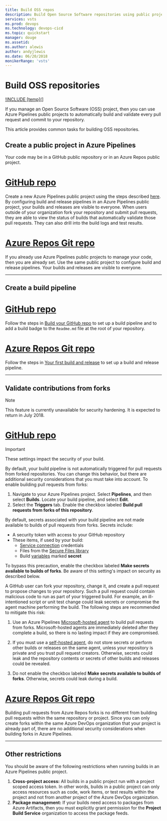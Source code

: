 ```yaml
---
title: Build OSS repos
description: Build Open Source Software repositories using public projects in Azure Pipelines
services: vsts
ms.prod: devops
ms.technology: devops-cicd
ms.topic: quickstart
manager: douge
ms.assetid:
ms.author: alewis
author: andyjlewis
ms.date: 06/20/2018
monikerRange: 'vsts'
---
```


# Build OSS repositories

[!INCLUDE [temp](](../../organizations/public/_shared/version-public-projects.md)]  

If you manage an Open Source Software (OSS) project, then you can use Azure Pipelines public projects to automatically build and validate every pull request and commit to your repository.

This article provides common tasks for building OSS repositories.

## Create a public project in Azure Pipelines

Your code may be in a GitHub public repository or in an Azure Repos public project.

# [GitHub repo](#tab/github)

Create a new Azure Pipelines public project using the steps described [here](../../organizations/public/create-public-project.md). By configuring build and release pipelines in an Azure Pipelines public project, your builds and releases are visible to everyone. When users outside of your organization fork your repository and submit pull requests, they are able to view the status of builds that automatically validate those pull requests. They can also drill into the build logs and test results.

# [Azure Repos Git repo](#tab/gitvsts)

If you already use Azure Pipelines public projects to manage your code, then you are already set. Use the same public project to configure build and release pipelines. Your builds and releases are visible to everyone.

---

## Create a build pipeline

# [GitHub repo](#tab/github)

Follow the steps in [Build your GitHub repo](ci-build-github.md) to set up a build pipeline and to add a build badge to the `Readme.md` file at the root of your repository.

# [Azure Repos Git repo](#tab/gitvsts)

Follow the steps in [Your first build and release](../get-started-designer.md) to set up a build and release pipeline.

---

## Validate contributions from forks

> [!NOTE]   
> This feature is currently unavailable for security hardening. It is expected to return in July 2018.  

# [GitHub repo](#tab/github)

> [!IMPORTANT]
> These settings impact the security of your build.

By default, your build pipeline is not automatically triggered for pull requests from forked repositories. You can change this behavior, but there are additional security considerations that you must take into account. To enable building pull requests from forks:

1. Navigate to your Azure Pipelines project. Select **Pipelines**, and then select **Builds**. Locate your build pipeline, and select **Edit**.
1. Select the **Triggers** tab. Enable the checkbox labeled **Build pull requests from forks of this repository**.

By default, secrets associated with your build pipeline are not made available to builds of pull requests from forks. Secrets include:

* A security token with access to your GitHub repository
* These items, if used by your build:
  * [Service connection](../library/service-endpoints.md) credentials
  * Files from the [Secure Files library](../library/secure-files.md)
  * Build [variables](../process/variables.md#user-defined-variables) marked **secret**

To bypass this precaution, enable the checkbox labeled **Make secrets available to builds of forks**. Be aware of this setting's impact on security as described below.

A GitHub user can fork your repository, change it, and create a pull request to propose changes to your repository. Such a pull request could contain malicious code to run as part of your triggered build. For example, an ill-intentioned script or unit test change could leak secrets or compromise the agent machine performing the build. The following steps are recommended to mitigate this risk:

1. Use an Azure Pipelines [Microsoft-hosted agent](../agents/hosted.md) to build pull requests from forks. Microsoft-hosted agents are immediately deleted after they complete a build, so there is no lasting impact if they are compromised.

1. If you must use a [self-hosted agent](../agents/agents.md#install), do not store secrets or perform other builds or releases on the same agent, unless your repository is private and you trust pull request creators. Otherwise, secrets could leak and the repository contents or secrets of other builds and releases could be revealed.

1. Do not enable the checkbox labeled **Make secrets available to builds of forks**. Otherwise, secrets could leak during a build.

# [Azure Repos Git repo](#tab/gitvsts)

Building pull requests from Azure Repos forks is no different from building pull requests within the same repository or project. Since you can only create forks within the same Azure DevOps organization that your project is already part of, there are no additional security considerations when building forks in Azure Pipelines.

---

## Other restrictions

You should be aware of the following restrictions when running builds in an Azure Pipelines public project.

1. **Cross-project access:** All builds in a public project run with a project scoped access token. In other words, builds in a public project can only access resources such as code, work items, or test results within the project and not from another project of the Azure DevOps organization.
1. **Package management:** If your builds need access to packages from Azure Artifacts, then you must explicitly grant permission for the **Project Build Service** organization to access the package feeds.
